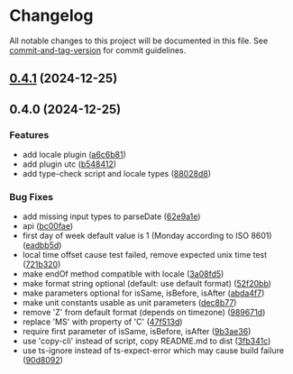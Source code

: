 # Changelog

All notable changes to this project will be documented in this file. See [commit-and-tag-version](https://github.com/absolute-version/commit-and-tag-version) for commit guidelines.

## [0.4.1](https://github.com/g-mero/esday/compare/v0.4.0...v0.4.1) (2024-12-25)

## 0.4.0 (2024-12-25)


### Features

* add locale plugin ([a6c6b81](https://github.com/g-mero/esday/commit/a6c6b81f518afc3c1753f2092208f506e57afb8c))
* add plugin utc ([b548412](https://github.com/g-mero/esday/commit/b5484123f9eceba122ab86d945b800ef4f3cf169))
* add type-check script and locale types ([88028d8](https://github.com/g-mero/esday/commit/88028d80c4c51401dea9dfff6b2a51ddbc206cad))


### Bug Fixes

* add missing input types to parseDate ([62e9a1e](https://github.com/g-mero/esday/commit/62e9a1e6bc20e77b3bd646af86286d1e3f24e4dc))
* api ([bc00fae](https://github.com/g-mero/esday/commit/bc00fae12648994e24c5719f6d4139c1ca37e2be))
* first day of week default value is 1 (Monday according to ISO 8601) ([eadbb5d](https://github.com/g-mero/esday/commit/eadbb5d1e2ebf689b472c3c1774bf0619604db62))
* local time offset cause test failed, remove expected unix time test ([721b320](https://github.com/g-mero/esday/commit/721b3203e1ef040227458c244ee05b5ec304db6c))
* make endOf method compatible with locale ([3a08fd5](https://github.com/g-mero/esday/commit/3a08fd5584a276f080ac9c19505735089bfdcf97))
* make format string optional (default: use default format) ([52f20bb](https://github.com/g-mero/esday/commit/52f20bb7ee4009c12aad38feaf6fccfb4200bed0))
* make parameters optional for isSame, isBefore, isAfter ([abda4f7](https://github.com/g-mero/esday/commit/abda4f76e460dad360a1c19bb340c00de6bbbbc0))
* make unit constants usable as unit parameters ([dec8b77](https://github.com/g-mero/esday/commit/dec8b775e867429455292e5f64c314c6151198e3))
* remove 'Z' from default format (depends on timezone) ([989671d](https://github.com/g-mero/esday/commit/989671ddaddfeb2879edef2bf8f8fb7c736bacc7))
* replace 'MS' with property of 'C' ([47f513d](https://github.com/g-mero/esday/commit/47f513dfa3f36e1d146bd66667b913582e7a41a2))
* require first parameter of isSame, isBefore, isAfter ([9b3ae36](https://github.com/g-mero/esday/commit/9b3ae362f87b11a220b41954b42e385f28aee2ba))
* use 'copy-cli' instead of script, copy README.md to dist ([3fb341c](https://github.com/g-mero/esday/commit/3fb341cdf87be9b17ca2c301adbabdd2eb7ea114))
* use ts-ignore instead of ts-expect-error which may cause build failure ([90d8092](https://github.com/g-mero/esday/commit/90d8092ffacdeaba5433db8c246420a915fbf153))
